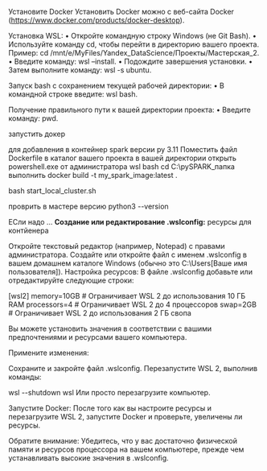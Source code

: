 Установите Docker
Установить Docker можно с веб-сайта Docker (https://www.docker.com/products/docker-desktop).

Установка WSL: 
• Откройте командную строку Windows (не Git Bash). 
• Используйте команду cd, чтобы перейти в директорию вашего проекта. Пример: cd /mnt/e/MyFiles/Yandex_DataScience/Проекты/Мастерская_2. 
• Введите команду: wsl –install. 
• Подождите завершения установки. 
• Затем выполните команду: wsl -s ubuntu. 
 
Запуск bash с сохранением текущей рабочей директории: 
• В командной строке введите: wsl bash. 
 
Получение правильного пути к вашей директории проекта: 
• Введите команду: pwd.

запустить докер 


для добавления в контейнер spark версии py 3.11
Поместить файл Dockerfile в каталог вашего проекта 
в вашей директории открыть powershell.exe от администратора
wsl bash
cd C:\pySPARK_папка
выполнить docker build -t my_spark_image:latest .

bash start_local_cluster.sh

проврить в мастере версию python3 --version





ЕСли надо ...
**Создание или редактирование .wslconfig:** ресурсы для контйенера

Откройте текстовый редактор (например, Notepad) с правами администратора.
Создайте или откройте файл с именем .wslconfig в вашем домашнем каталоге Windows (обычно это C:\Users\[Ваше имя пользователя]).
Настройка ресурсов:
В файле .wslconfig добавьте или отредактируйте следующие строки:

[wsl2]
memory=10GB  # Ограничивает WSL 2 до использования 10 ГБ RAM
processors=4  # Ограничивает WSL 2 до 4 процессоров
swap=2GB  # Ограничивает WSL 2 до использования 2 ГБ свопа

Вы можете установить значения в соответствии с вашими предпочтениями и ресурсами вашего компьютера.

Примените изменения:

Сохраните и закройте файл .wslconfig.
Перезапустите WSL 2, выполнив команды:

wsl --shutdown
wsl
Или просто перезагрузите компьютер.

Запустите Docker:
После того как вы настроите ресурсы и перезагрузите WSL 2, запустите Docker и проверьте, увеличены ли ресурсы.

Обратите внимание: Убедитесь, что у вас достаточно физической памяти и ресурсов процессора на вашем компьютере, прежде чем устанавливать высокие значения в .wslconfig.
